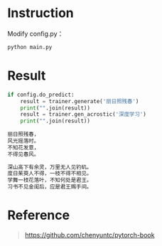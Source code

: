 # Instruction
Modify config.py：
```python
python main.py
```

# Result
```python
if config.do_predict:
	result = trainer.generate('丽日照残春')
	print("".join(result))
	result = trainer.gen_acrostic('深度学习')
	print("".join(result))
	
丽日照残春，
风光摇落时。
不知花发意，
不得见春风。

深山高下有余灵，万里无人见钓矶。
度日茱萸人不得，一枝不得不相见。
学舞一枝花落叶，不知何处是君王。
习书不见金闺后，应是君王赐手间。
```

# Reference
> https://github.com/chenyuntc/pytorch-book<br>